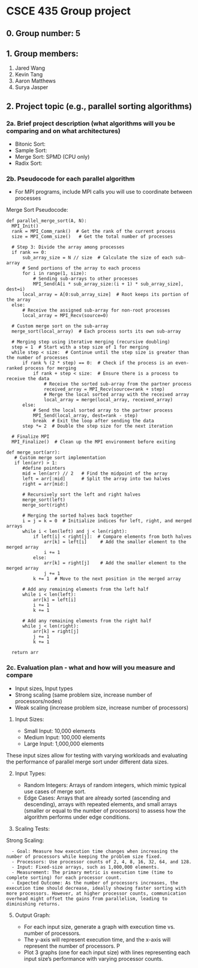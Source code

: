 # CSCE 435 Group project

## 0. Group number: 5

## 1. Group members:
1. Jared Wang
2. Kevin Tang
3. Aaron Matthews
4. Surya Jasper

## 2. Project topic (e.g., parallel sorting algorithms)

### 2a. Brief project description (what algorithms will you be comparing and on what architectures)

- Bitonic Sort:
- Sample Sort:
- Merge Sort:  SPMD (CPU only)  
- Radix Sort:

### 2b. Pseudocode for each parallel algorithm
- For MPI programs, include MPI calls you will use to coordinate between processes

Merge Sort Pseudocode:

    def parallel_merge_sort(A, N):  
      MPI_Init()
      rank = MPI_Comm_rank()  # Get the rank of the current process
      size = MPI_Comm_size()   # Get the total number of processes
  
      # Step 3: Divide the array among processes
      if rank == 0:
          sub_array_size = N // size  # Calculate the size of each sub-array
          # Send portions of the array to each process
          for i in range(1, size):
              # Sending sub-arrays to other processes
              MPI_Send(A[i * sub_array_size:(i + 1) * sub_array_size], dest=i)
          local_array = A[0:sub_array_size]  # Root keeps its portion of the array
      else:
          # Receive the assigned sub-array for non-root processes
          local_array = MPI_Recv(source=0)
  
      # Custom merge sort on the sub-array
      merge_sort(local_array)  # Each process sorts its own sub-array
  
      # Merging step using iterative merging (recursive doubling)
      step = 1  # Start with a step size of 1 for merging
      while step < size:  # Continue until the step size is greater than the number of processes
          if rank % (2 * step) == 0:  # Check if the process is an even-ranked process for merging
              if rank + step < size:  # Ensure there is a process to receive the data
                  # Receive the sorted sub-array from the partner process
                  received_array = MPI_Recv(source=rank + step)
                  # Merge the local sorted array with the received array
                  local_array = merge(local_array, received_array)
          else:
              # Send the local sorted array to the partner process
              MPI_Send(local_array, dest=rank - step)
              break  # Exit the loop after sending the data
          step *= 2  # Double the step size for the next iteration
  
      # Finalize MPI
      MPI_Finalize()  # Clean up the MPI environment before exiting

    def merge_sort(arr): 
       # Custom merge sort implementation 
       if len(arr) > 1:
          #define pointers
          mid = len(arr) // 2   # Find the midpoint of the array
          left = arr[:mid]      # Split the array into two halves
          right = arr[mid:]

          # Recursively sort the left and right halves
          merge_sort(left)
          merge_sort(right)

          # Merging the sorted halves back together
          i = j = k = 0  # Initialize indices for left, right, and merged arrays
          while i < len(left) and j < len(right):
              if left[i] < right[j]:  # Compare elements from both halves
                  arr[k] = left[i]     # Add the smaller element to the merged array
                  i += 1
              else:
                  arr[k] = right[j]    # Add the smaller element to the merged array
                  j += 1
              k += 1  # Move to the next position in the merged array

          # Add any remaining elements from the left half
          while i < len(left):
              arr[k] = left[i]
              i += 1
              k += 1

          # Add any remaining elements from the right half
          while j < len(right):
              arr[k] = right[j]
              j += 1
              k += 1

      return arr


### 2c. Evaluation plan - what and how will you measure and compare
- Input sizes, Input types
- Strong scaling (same problem size, increase number of processors/nodes)
- Weak scaling (increase problem size, increase number of processors)

1. Input Sizes:

    - Small Input: 10,000 elements
    - Medium Input: 100,000 elements
    - Large Input: 1,000,000 elements

These input sizes allow for testing with varying workloads and evaluating the performance of parallel merge sort under different data sizes.

2. Input Types:

    - Random Integers: Arrays of random integers, which mimic typical use cases of merge sort.
    - Edge Cases: Arrays that are already sorted (ascending and descending), arrays with repeated elements, and small arrays (smaller or equal to the number of processors) to assess how the algorithm performs under edge conditions.

3. Scaling Tests:
   
  Strong Scaling:
      
      - Goal: Measure how execution time changes when increasing the number of processors while keeping the problem size fixed.
      - Processors: Use processor counts of 2, 4, 8, 16, 32, 64, and 128.
      - Input: Fixed-size arrays, such as 1,000,000 elements.
      - Measurement: The primary metric is execution time (time to complete sorting) for each processor count.
      - Expected Outcome: As the number of processors increases, the execution time should decrease, ideally showing faster sorting with more processors. However, at higher processor counts, communication overhead might offset the gains from parallelism, leading to diminishing returns.

5. Output Graph:

    - For each input size, generate a graph with execution time vs. number of processors.
    - The y-axis will represent execution time, and the x-axis will represent the number of processors. P
    - Plot 3 graphs (one for each input size) with lines representing each input size’s performance with varying processor counts.
